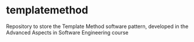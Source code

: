 # templatemethod
Repository to store the Template Method software pattern, developed in the Advanced Aspects in Software Engineering course
